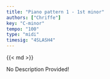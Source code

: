 ```yaml
---
title: "Piano pattern 1 - 1st minor"
authors: ["Chriffe"]
key: "C-minor"
tempo: "100"
type: "midi"
timesig: "4SLASH4"
---
```

{{< md >}}

<!-- TODO: Add a description here -->
No Description Provided!

